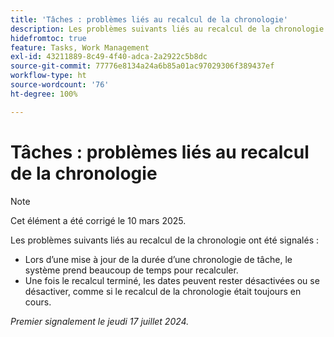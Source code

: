 ```yaml
---
title: 'Tâches : problèmes liés au recalcul de la chronologie'
description: Les problèmes suivants liés au recalcul de la chronologie ont été signalés.
hidefromtoc: true
feature: Tasks, Work Management
exl-id: 43211889-8c49-4f40-adca-2a2922c5b8dc
source-git-commit: 77776e8134a24a6b85a01ac97029306f389437ef
workflow-type: ht
source-wordcount: '76'
ht-degree: 100%

---
```


# Tâches : problèmes liés au recalcul de la chronologie

>[!NOTE]
>
>Cet élément a été corrigé le 10 mars 2025.

Les problèmes suivants liés au recalcul de la chronologie ont été signalés :

* Lors d’une mise à jour de la durée d’une chronologie de tâche, le système prend beaucoup de temps pour recalculer.
* Une fois le recalcul terminé, les dates peuvent rester désactivées ou se désactiver, comme si le recalcul de la chronologie était toujours en cours.

_Premier signalement le jeudi 17 juillet 2024._
